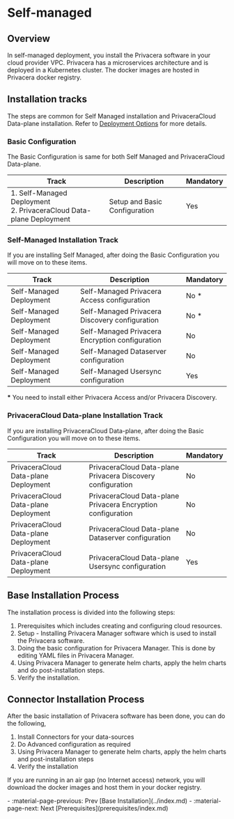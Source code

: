 # Self-managed

## Overview
In self-managed deployment, you install the Privacera software in your cloud provider VPC. Privacera
has a microservices architecture and is deployed in a Kubernetes cluster. The docker images are 
hosted in Privacera docker registry.

## Installation tracks

The steps are common for Self Managed installation and PrivaceraCloud Data-plane installation. 
Refer to [Deployment Options](../../deployment-options/index.md) for more details.

### Basic Configuration

The Basic Configuration is same for both Self Managed and PrivaceraCloud Data-plane.

| Track                                                                 | Description                   | Mandatory |
|-----------------------------------------------------------------------|-------------------------------|-----------|
| 1. Self-Managed Deployment<br>2. PrivaceraCloud Data-plane Deployment | Setup and Basic Configuration | Yes       |


### Self-Managed Installation Track

If you are installing Self Managed, after doing the Basic Configuration  you will move on to these items.

| Track | Description                                    | Mandatory |
| --- |------------------------------------------------|-----------|
| Self-Managed Deployment  | Self-Managed Privacera Access configuration    | No *      |
| Self-Managed Deployment  | Self-Managed Privacera Discovery configuration | No *      |
| Self-Managed Deployment  | Self-Managed Privacera Encryption configuration | No        |
| Self-Managed Deployment  | Self-Managed Dataserver configuration          | No        |
| Self-Managed Deployment  | Self-Managed Usersync configuration            | Yes       |

__*__ You need to install either Privacera Access and/or Privacera Discovery.

### PrivaceraCloud Data-plane Installation Track

If you are installing PrivaceraCloud Data-plane, after doing the Basic Configuration  you will move on to these items.

| Track | Description | Mandatory |
| --- |------------------------------------------------------------------------------------------------------------------------------------------------------------------------------------------------------------------------------------------------------------------------------------------|-----------|
| PrivaceraCloud Data-plane Deployment  | PrivaceraCloud Data-plane Privacera Discovery configuration | No        |
| PrivaceraCloud Data-plane Deployment  | PrivaceraCloud Data-plane Privacera Encryption configuration | No        |
| PrivaceraCloud Data-plane Deployment  | PrivaceraCloud Data-plane Dataserver configuration | No        |
| PrivaceraCloud Data-plane Deployment  | PrivaceraCloud Data-plane Usersync configuration | Yes       |

## Base Installation Process 

The installation process is divided into the following steps:

1. Prerequisites which includes creating and configuring cloud resources.
2. Setup - Installing Privacera Manager software which is used to install the Privacera software.
3. Doing the basic configuration for Privacera Manager. This is done by editing YAML files in Privacera Manager.
4. Using Privacera Manager to generate helm charts, apply the helm charts and do post-installation steps.
5. Verify the installation.

## Connector Installation Process 

After the basic installation of Privacera software has been done, you can do the following,

1. Install Connectors for your data-sources
2. Do Advanced configuration as required
3. Using Privacera Manager to generate helm charts, apply the helm charts and post-installation steps
4. Verify the installation

If you are running in an air gap (no Internet access) network, you will download the docker images
and host them in your docker registry.

<div class="grid cards" markdown>
-   :material-page-previous: Prev [Base Installation](../index.md)
-   :material-page-next: Next [Prerequisites](prerequisites/index.md)
</div>
